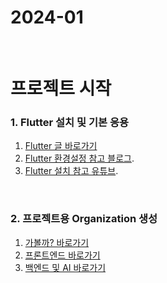 # 2024-01

<br>

# 프로젝트 시작

### 1. Flutter 설치 및 기본 응용
 1. [Flutter 글 바로가기](https://github.com/jinhuck854/App/blob/main/Flutter/How%20to%20installing%20%26%20start.md)
 2. [Flutter 환경설정 참고 블로그](https://parkjh7764.tistory.com/171).
 3. [Flutter 설치 참고 유튜브](https://youtu.be/usE9IKaogDU?si=VTAiZcGuaCLUwbos).

<br>

### 2. 프로젝트용 Organization 생성
 1. [가볼까? 바로가기](https://github.com/orgs/190000you/repositories)
 2. [프론트엔드 바로가기](https://github.com/190000you/FE_GO)
 3. [백엔드 및 AI 바로가기](https://github.com/190000you/BE_AI_GO)

<br>
